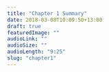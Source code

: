 ```yaml
---
title: "Chapter 1 Summary"
date: 2018-03-08T10:09:50+13:00
draft: true
featuredImage: ""
audioLink: ""
audioSize: ""
audioLength: "9:25"
slug: "chapter1"
---
```

